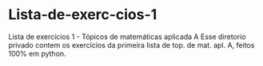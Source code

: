 # Lista-de-exerc-cios-1
Lista de exercícios 1 - Tópicos de matemáticas aplicada A
Esse diretorio privado contem os exercícios da primeira lista de top. de mat. apl. A, feitos 100% em python.
